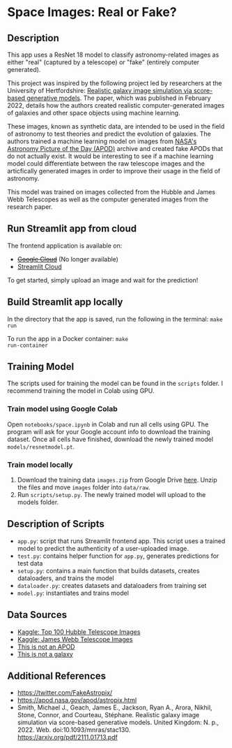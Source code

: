 # Space Images: Real or Fake?

## Description
This app uses a ResNet 18 model to classify astronomy-related images as either "real" (captured by a telescope) or "fake" (entirely computer generated).

This project was inspired by the following project led by researchers at the University of Hertfordshire: [Realistic galaxy image simulation via score-based generative models](https://arxiv.org/pdf/2111.01713.pdf). The paper, which was published in February 2022, details how the authors created realistic computer-generated images of galaxies and other space objects using machine learning. 

These images, known as synthetic data, are intended to be used in the field of astronomy to test theories and predict the evolution of galaxies. The authors trained a machine learning model on images from [NASA's Astronomy Picture of the Day (APOD)](https://apod.nasa.gov/apod/astropix.html) archive and created fake APODs that do not actually exist. It would be interesting to see if a machine learning model could differentiate between the raw telescope images and the articfically generated images in order to improve their usage in the field of astronomy. 

This model was trained on images collected from the Hubble and James Webb Telescopes as well as the computer generated images from the research paper.

## Run Streamlit app from cloud
The frontend application is available on:
* ~~[Google Cloud](https://second-zephyr-358401.uc.r.appspot.com/)~~ (No longer available)
* [Streamlit Cloud](https://diarrabell-space-images-app-112ad7.streamlitapp.com/)

To get started, simply upload an image and wait for the prediction!

## Build Streamlit app locally
In the directory that the app is saved, run the following in the terminal:
<code>make run</code>

To run the app in a Docker container:
<code>make run-container</code>

## Training Model
The scripts used for training the model can be found in the <code>scripts</code> folder. I recommend training the model in Colab using GPU.
### Train model using Google Colab
Open <code>notebooks/space.ipynb</code> in Colab and run all cells using GPU. The program will ask for your Google account info to download the training dataset. Once all cells have finished, download the newly trained model <code>models/resnetmodel.pt</code>.
### Train model locally 
 
1. Download the training data <code>images.zip</code> from Google Drive [here](https://drive.google.com/file/d/10C-0jNSiH-dGXnQ8XqIBH2I1VvIOd_sZ/view?usp=sharing). Unzip the files and move <code>images</code> folder into <code>data/raw</code>.
2. Run <code>scripts/setup.py</code>. The newly trained model will upload to the models folder.

## Description of Scripts
* <code>app.py</code>: script that runs Streamlit frontend app. This script uses a trained model to predict the authenticity of a user-uploaded image.
* <code>test.py</code>: contains helper function for <code>app.py</code>, generates predictions for test data
* <code>setup.py</code>: contains a main function that builds datasets, creates dataloaders, and trains the model
* <code>dataloader.py</code>: creates datasets and dataloaders from training set
* <code>model.py</code>: instantiates and trains model

## Data Sources
* [Kaggle: Top 100 Hubble Telescope Images](https://www.kaggle.com/datasets/redwankarimsony/top-100-hubble-telescope-images)
* [Kaggle: James Webb Telescope Images](https://www.kaggle.com/datasets/goelyash/james-webb-telescope-images-original-size)
* [This is not an APOD](http://www.mjjsmith.com/thisisnotanapod/)
* [This is not a galaxy](http://www.mjjsmith.com/thisisnotagalaxy/)

## Additional References
* https://twitter.com/FakeAstropix/
* https://apod.nasa.gov/apod/astropix.html
* Smith, Michael J., Geach, James E., Jackson, Ryan A., Arora, Nikhil, Stone, Connor, and Courteau, Stéphane. Realistic galaxy image simulation via score-based generative models. United Kingdom: N. p., 2022. Web. doi:10.1093/mnras/stac130. https://arxiv.org/pdf/2111.01713.pdf
